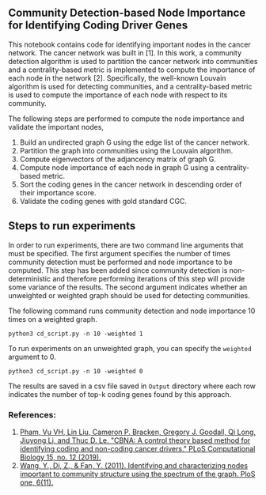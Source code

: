 ## Community Detection-based Node Importance for Identifying Coding Driver Genes

This notebook contains code for identifying important nodes in the cancer network. The cancer network was built in [1]. In this work, a community detection algorithm is used to partition the cancer network into communities and a centrality-based metric is implemented to compute the importance of each node in the network [2]. Specifically, the well-known Louvain algorithm is used for detecting communities, and a centrality-based metric is used to compute the importance of each node with respect to its community. 

The following steps are performed to compute the node importance and validate the important nodes,
1. Build an undirected graph G using the edge list of the cancer network.
2. Partition the graph into communities using the Louvain algorithm.
3. Compute eigenvectors of the adjancency matrix of graph G.
4. Compute node importance of each node in graph G using a centrality-based metric.
5. Sort the coding genes in the cancer network in descending order of their importance score.
6. Validate the coding genes with gold standard CGC.

## Steps to run experiments
In order to run experiments, there are two command line arguments that must be specified. The first argument specifies the number of times community detection must be performed and node importance to be computed. This step has been added since community detection is non-deterministic and therefore performing iterations of this step will provide some variance of the results. The second argument indicates whether an unweighted or weighted graph should be used for detecting communities.

The following command runs community detection and node importance 10 times on a weighted graph.

`python3 cd_script.py -n 10 -weighted 1`

To run experiments on an unweighted graph, you can specify the `weighted` argument to 0.

`python3 cd_script.py -n 10 -weighted 0`

The results are saved in a csv file saved in `Output` directory where each row indicates the number of top-k coding genes found by this approach.

### References:
1. [Pham, Vu VH, Lin Liu, Cameron P. Bracken, Gregory J. Goodall, Qi Long, Jiuyong Li, and Thuc D. Le. "CBNA: A control theory based method for identifying coding and non-coding cancer drivers." PLoS Computational Biology 15, no. 12 (2019).](https://journals.plos.org/ploscompbiol/article?id=10.1371/journal.pcbi.1007538#sec009)
2. [Wang, Y., Di, Z., & Fan, Y. (2011). Identifying and characterizing nodes important to community structure using the spectrum of the graph. PloS one, 6(11).](https://journals.plos.org/plosone/article?id=10.1371/journal.pone.0027418)
